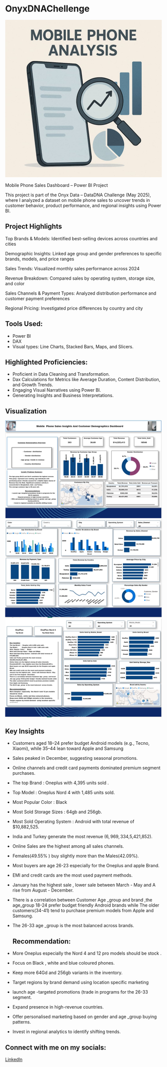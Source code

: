 #  OnyxDNAChellenge
![](https://github.com/yvetteliberty/OnyxDNAChellenge/blob/main/mobile%20phone.jpeg)

Mobile Phone Sales Dashboard – Power BI Project

This project is part of the Onyx Data – DataDNA Challenge (May 2025), where I analyzed a dataset on mobile phone sales to uncover trends in customer behavior, product performance, and regional insights using Power BI.

##  Project Highlights

Top Brands & Models: Identified best-selling devices across countries and cities

Demographic Insights: Linked age group and gender preferences to specific brands, models, and price ranges

Sales Trends: Visualized monthly sales performance across 2024

Revenue Breakdown: Compared sales by operating system, storage size, and color

Sales Channels & Payment Types: Analyzed distribution performance and customer payment preferences

Regional Pricing: Investigated price differences by country and city


## Tools Used:
- Power BI
- DAX
- Visual types: Line Charts, Stacked Bars,  Maps, and Slicers.

##  Highlighted Proficiencies:
- Proficient in Data Cleaning and Transformation.
- Dax Calculations for Metrics like Average Duration, Content Distribution, and Growth Trends.
- Engaging Visual Narratives using Power BI.
- Generating Insights and Business Interpretations.

## Visualization
![](https://github.com/yvetteliberty/OnyxDNAChellenge/blob/main/page1.jpg)
![](https://github.com/yvetteliberty/OnyxDNAChellenge/blob/main/page3.jpg)
![](https://github.com/yvetteliberty/OnyxDNAChellenge/blob/main/page2.jpg)

## Key Insights

- Customers aged 18–24 prefer budget Android models (e.g., Tecno, Xiaomi), while 35–44 lean toward Apple and Samsung
- Sales peaked in December, suggesting seasonal promotions.
- Online channels and credit card payments dominated premium segment purchases.
- The top Brand  :  Oneplus with 4,395 units sold .
- Top Model :   Oneplus Nord 4 with 1,485 units sold.
-  Most  Popular  Color :     Black
-  Most Sold Storage Sizes :  64gb and 256gb.
- Most Sold Operating System : Android with total revenue of $10,882,525.
- India and Turkey generate the most revenue  ($6,969,334,$5,421,852).
- Online Sales are the highest among all sales channels.
- Females(49.55% ) buy slightly more than the Males(42.09%).
- Most buyers are age 26-23 especially for the Oneplus and apple Brand.
- EMI and credit cards are the most used payment methods.
- January has the highest sale ,  lower sale between March - May and A rise from August - December.
- There is a correlation between Customer Age _group  and brand ,the age_group 18-24 prefer budget  friendly Android brands while 
The older customers(34-41) tend to purchase premium models from Apple and Samsung.
- The 26-33 age _group  is the most balanced  across brands.

  ##  Recommendation:
- More Oneplus  especially  the Nord 4 and 12 pro models should be stock .
- Focus on Black , white and blue coloured phones.
- Keep more 64Gd and 256gb variants in the inventory.
- Target regions by brand demand  using location specific marketing
- launch age -targeted promotions (trade in programs for the 26-33 segment.
- Expand presence in high-revenue countries.
- Offer personalised marketing based on gender and age _group buying patterns.
- Invest in regional analytics to identify shifting trends.

## Connect with me on my socials:
[Linkedln](www.linkedin.com/in/yvettemefendja)
  
